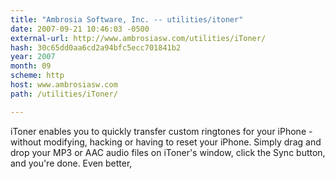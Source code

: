 ```yaml
---
title: "Ambrosia Software, Inc. -- utilities/itoner"
date: 2007-09-21 10:46:03 -0500
external-url: http://www.ambrosiasw.com/utilities/iToner/
hash: 30c65dd0aa6cd2a94bfc5ecc701841b2
year: 2007
month: 09
scheme: http
host: www.ambrosiasw.com
path: /utilities/iToner/

---
```


iToner enables you to quickly transfer custom ringtones for your iPhone - without modifying, hacking or having to reset your iPhone. Simply drag and drop your MP3 or AAC audio files on iToner's window, click the Sync button, and you're done. Even better,
